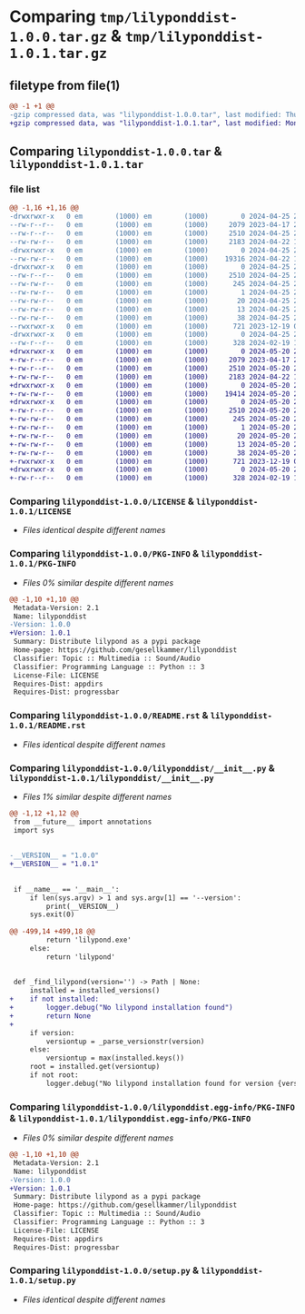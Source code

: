 # Comparing `tmp/lilyponddist-1.0.0.tar.gz` & `tmp/lilyponddist-1.0.1.tar.gz`

## filetype from file(1)

```diff
@@ -1 +1 @@
-gzip compressed data, was "lilyponddist-1.0.0.tar", last modified: Thu Apr 25 22:03:34 2024, max compression
+gzip compressed data, was "lilyponddist-1.0.1.tar", last modified: Mon May 20 21:29:07 2024, max compression
```

## Comparing `lilyponddist-1.0.0.tar` & `lilyponddist-1.0.1.tar`

### file list

```diff
@@ -1,16 +1,16 @@
-drwxrwxr-x   0 em        (1000) em        (1000)        0 2024-04-25 22:03:34.434795 lilyponddist-1.0.0/
--rw-r--r--   0 em        (1000) em        (1000)     2079 2023-04-17 21:56:53.000000 lilyponddist-1.0.0/LICENSE
--rw-r--r--   0 em        (1000) em        (1000)     2510 2024-04-25 22:03:34.434795 lilyponddist-1.0.0/PKG-INFO
--rw-rw-r--   0 em        (1000) em        (1000)     2183 2024-04-22 11:07:32.000000 lilyponddist-1.0.0/README.rst
-drwxrwxr-x   0 em        (1000) em        (1000)        0 2024-04-25 22:03:34.432795 lilyponddist-1.0.0/lilyponddist/
--rw-rw-r--   0 em        (1000) em        (1000)    19316 2024-04-22 10:34:24.000000 lilyponddist-1.0.0/lilyponddist/__init__.py
-drwxrwxr-x   0 em        (1000) em        (1000)        0 2024-04-25 22:03:34.433795 lilyponddist-1.0.0/lilyponddist.egg-info/
--rw-r--r--   0 em        (1000) em        (1000)     2510 2024-04-25 22:03:34.000000 lilyponddist-1.0.0/lilyponddist.egg-info/PKG-INFO
--rw-rw-r--   0 em        (1000) em        (1000)      245 2024-04-25 22:03:34.000000 lilyponddist-1.0.0/lilyponddist.egg-info/SOURCES.txt
--rw-rw-r--   0 em        (1000) em        (1000)        1 2024-04-25 22:03:34.000000 lilyponddist-1.0.0/lilyponddist.egg-info/dependency_links.txt
--rw-rw-r--   0 em        (1000) em        (1000)       20 2024-04-25 22:03:34.000000 lilyponddist-1.0.0/lilyponddist.egg-info/requires.txt
--rw-rw-r--   0 em        (1000) em        (1000)       13 2024-04-25 22:03:34.000000 lilyponddist-1.0.0/lilyponddist.egg-info/top_level.txt
--rw-rw-r--   0 em        (1000) em        (1000)       38 2024-04-25 22:03:34.434795 lilyponddist-1.0.0/setup.cfg
--rwxrwxr-x   0 em        (1000) em        (1000)      721 2023-12-19 01:17:01.000000 lilyponddist-1.0.0/setup.py
-drwxrwxr-x   0 em        (1000) em        (1000)        0 2024-04-25 22:03:34.433795 lilyponddist-1.0.0/test/
--rw-r--r--   0 em        (1000) em        (1000)      328 2024-02-19 10:20:09.000000 lilyponddist-1.0.0/test/test1.py
+drwxrwxr-x   0 em        (1000) em        (1000)        0 2024-05-20 21:29:07.909459 lilyponddist-1.0.1/
+-rw-r--r--   0 em        (1000) em        (1000)     2079 2023-04-17 21:56:53.000000 lilyponddist-1.0.1/LICENSE
+-rw-r--r--   0 em        (1000) em        (1000)     2510 2024-05-20 21:29:07.909459 lilyponddist-1.0.1/PKG-INFO
+-rw-rw-r--   0 em        (1000) em        (1000)     2183 2024-04-22 11:07:32.000000 lilyponddist-1.0.1/README.rst
+drwxrwxr-x   0 em        (1000) em        (1000)        0 2024-05-20 21:29:07.907459 lilyponddist-1.0.1/lilyponddist/
+-rw-rw-r--   0 em        (1000) em        (1000)    19414 2024-05-20 21:26:20.000000 lilyponddist-1.0.1/lilyponddist/__init__.py
+drwxrwxr-x   0 em        (1000) em        (1000)        0 2024-05-20 21:29:07.909459 lilyponddist-1.0.1/lilyponddist.egg-info/
+-rw-r--r--   0 em        (1000) em        (1000)     2510 2024-05-20 21:29:07.000000 lilyponddist-1.0.1/lilyponddist.egg-info/PKG-INFO
+-rw-rw-r--   0 em        (1000) em        (1000)      245 2024-05-20 21:29:07.000000 lilyponddist-1.0.1/lilyponddist.egg-info/SOURCES.txt
+-rw-rw-r--   0 em        (1000) em        (1000)        1 2024-05-20 21:29:07.000000 lilyponddist-1.0.1/lilyponddist.egg-info/dependency_links.txt
+-rw-rw-r--   0 em        (1000) em        (1000)       20 2024-05-20 21:29:07.000000 lilyponddist-1.0.1/lilyponddist.egg-info/requires.txt
+-rw-rw-r--   0 em        (1000) em        (1000)       13 2024-05-20 21:29:07.000000 lilyponddist-1.0.1/lilyponddist.egg-info/top_level.txt
+-rw-rw-r--   0 em        (1000) em        (1000)       38 2024-05-20 21:29:07.909459 lilyponddist-1.0.1/setup.cfg
+-rwxrwxr-x   0 em        (1000) em        (1000)      721 2023-12-19 01:17:01.000000 lilyponddist-1.0.1/setup.py
+drwxrwxr-x   0 em        (1000) em        (1000)        0 2024-05-20 21:29:07.908459 lilyponddist-1.0.1/test/
+-rw-r--r--   0 em        (1000) em        (1000)      328 2024-02-19 10:20:09.000000 lilyponddist-1.0.1/test/test1.py
```

### Comparing `lilyponddist-1.0.0/LICENSE` & `lilyponddist-1.0.1/LICENSE`

 * *Files identical despite different names*

### Comparing `lilyponddist-1.0.0/PKG-INFO` & `lilyponddist-1.0.1/PKG-INFO`

 * *Files 0% similar despite different names*

```diff
@@ -1,10 +1,10 @@
 Metadata-Version: 2.1
 Name: lilyponddist
-Version: 1.0.0
+Version: 1.0.1
 Summary: Distribute lilypond as a pypi package
 Home-page: https://github.com/gesellkammer/lilyponddist
 Classifier: Topic :: Multimedia :: Sound/Audio
 Classifier: Programming Language :: Python :: 3
 License-File: LICENSE
 Requires-Dist: appdirs
 Requires-Dist: progressbar
```

### Comparing `lilyponddist-1.0.0/README.rst` & `lilyponddist-1.0.1/README.rst`

 * *Files identical despite different names*

### Comparing `lilyponddist-1.0.0/lilyponddist/__init__.py` & `lilyponddist-1.0.1/lilyponddist/__init__.py`

 * *Files 1% similar despite different names*

```diff
@@ -1,12 +1,12 @@
 from __future__ import annotations
 import sys
 
 
-__VERSION__ = "1.0.0"
+__VERSION__ = "1.0.1"
 
 
 if __name__ == '__main__':
     if len(sys.argv) > 1 and sys.argv[1] == '--version':
         print(__VERSION__)
     sys.exit(0)
 
@@ -499,14 +499,18 @@
         return 'lilypond.exe'
     else:
         return 'lilypond'
 
 
 def _find_lilypond(version='') -> Path | None:
     installed = installed_versions()
+    if not installed:
+        logger.debug("No lilypond installation found")
+        return None
+
     if version:
         versiontup = _parse_versionstr(version)
     else:
         versiontup = max(installed.keys())
     root = installed.get(versiontup)
     if not root:
         logger.debug("No lilypond installation found for version {versiontup}")
```

### Comparing `lilyponddist-1.0.0/lilyponddist.egg-info/PKG-INFO` & `lilyponddist-1.0.1/lilyponddist.egg-info/PKG-INFO`

 * *Files 0% similar despite different names*

```diff
@@ -1,10 +1,10 @@
 Metadata-Version: 2.1
 Name: lilyponddist
-Version: 1.0.0
+Version: 1.0.1
 Summary: Distribute lilypond as a pypi package
 Home-page: https://github.com/gesellkammer/lilyponddist
 Classifier: Topic :: Multimedia :: Sound/Audio
 Classifier: Programming Language :: Python :: 3
 License-File: LICENSE
 Requires-Dist: appdirs
 Requires-Dist: progressbar
```

### Comparing `lilyponddist-1.0.0/setup.py` & `lilyponddist-1.0.1/setup.py`

 * *Files identical despite different names*

